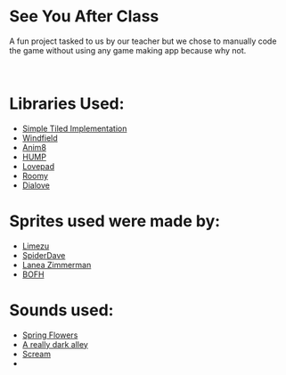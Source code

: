 <h1>See You After Class</h1>
<p>A fun project tasked to us by our teacher but we chose to manually code the game without using any game making app because why not.</p>

<br>

<h1>Libraries Used:</h1>
<ul>

<li><a href="https://github.com/karai17/Simple-Tiled-Implementation">Simple Tiled Implementation</a></li>
<li><a href="https://github.com/a327ex/windfield">Windfield</a></li>
<li><a href="https://github.com/kikito/anim8">Anim8</a></li>
<li><a href="https://github.com/vrld/hump">HUMP</a></li>
<li><a href="https://github.com/DeybisMelendez/lovepad">Lovepad</a></li>
<li><a href="https://github.com/tesselode/roomy">Roomy</a></li>
  <li><a href="https://github.com/gustavostuff/dialove/tree/main">Dialove</a></li>
</ul>

<h1>Sprites used were made by:</h1>

<ul>

<li><a href="https://limezu.itch.io/">Limezu</a></li>
<li><a href="https://opengameart.org/content/doors">SpiderDave</a></li>
<li><a href="https://opengameart.org/content/tiny-16-basic">Lanea Zimmerman</a></li>
<li><a href="https://freegamer.blogspot.com/2010/06/bofh-servers-under-siege.html">BOFH</a></li>


  
</ul>
<h1>Sounds used:</h1>
<ul>

<li><a href="https://www.chosic.com/download-audio/30490/">Spring Flowers</a></li>
<li><a href="https://www.chosic.com/download-audio/25499/">A really dark alley</a></li>
<li><a href="https://pixabay.com/sound-effects/crazy-distorted-screaming-sound-39350/">Scream</a></li>
<li><a href=""></a></li>


  
</ul>

